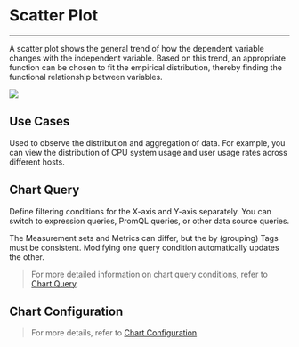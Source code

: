 # Scatter Plot
---

A scatter plot shows the general trend of how the dependent variable changes with the independent variable. Based on this trend, an appropriate function can be chosen to fit the empirical distribution, thereby finding the functional relationship between variables.

![](../img/scatter.png)

## Use Cases

Used to observe the distribution and aggregation of data. For example, you can view the distribution of CPU system usage and user usage rates across different hosts.


## Chart Query

Define filtering conditions for the X-axis and Y-axis separately. You can switch to expression queries, PromQL queries, or other data source queries.

The Measurement sets and Metrics can differ, but the by (grouping) Tags must be consistent. Modifying one query condition automatically updates the other.

> For more detailed information on chart query conditions, refer to [Chart Query](chart-query.md).

## Chart Configuration

> For more details, refer to [Chart Configuration](./chart-config.md).


<!--
## Chart Links

Links help you jump from the current chart to a target page; they can include internal platform links and external links. Template variables can modify corresponding variable values in the link to pass data information, achieving data synchronization.

> For more related settings, refer to [Chart Links](chart-link.md).

## Common Configurations

| Option | Description |
| --- | --- |
| Title | Set a title for the chart, which will appear in the top-left corner of the chart. Supports hiding.|
| Description | Add a description to the chart. After setting, an [i] icon appears after the chart title. If not set, it does not display. |
| Unit | **:material-numeric-1-box: Default unit display**:<br /><li>If the queried data is Metrics data and you have set units for the Metrics in [Metrics Management](../../metrics/dictionary.md), the default display follows the configured units.<br /><li>If no units are configured in **Metrics Management**, the data is displayed using thousand separators.<br />**:material-numeric-2-box: After configuring units**:<br />Custom-defined units take priority. For Metrics data, two options are provided for formatting numbers:<br /><br />**Scientific Notation Explanation**<br /><u>Default scaling</u>: Units are in ten thousand, million, etc., such as 10000 displayed as 1 ten thousand, 1000000 as 1 million. Two decimal places are retained.<br /><u>Short scale</u>: Units are K, M, B. That is, thousand, million, billion, trillion, etc., like 1000 as 1k, 10000 as 10k, 1000000 as 1M. Two decimal places are retained.|
| Color | Set the color for chart data, supporting custom preset colors. Input format: aggregate_function(Metric){"label": "label_value"}, e.g., `last(usage_idle){"host": "guance_01"}`. |
| Alias | <li>Supports adding aliases to grouped queries. After adding an alias, the legend name changes accordingly, making it easier to distinguish related Metrics.<br/><li>Supports custom preset aliases, input format: aggregate_function(Metric){"label": "label_value"}, e.g., `last(usage_idle){"host": "guance_01"}`. |
| Data Format | Choose the number of decimal places and whether to use thousand separators.<br /><li>Thousand separators are enabled by default. Disabling them displays the raw value without separators. More details can be found at [Data Thousand Separators](../visual-chart/chart-query.md#thousand). |

## Advanced Configuration

| Option | Description |
| --- | --- |
| Lock Time Range | Fix the time range for querying data in the current chart, independent of the global time widget. After setting, the user-defined time appears in the top-right corner of the chart, such as [xx minutes], [xx hours], [xx days]. For example, if the locked time interval is 30 minutes, the chart will always show data from the last 30 minutes regardless of the selected time range. |
| Field Mapping | This works with object mapping in view variables. By default, it is off. If object mapping is configured in view variables:<br /><li>Enabling field mapping shows the **grouped fields** and corresponding **mapped fields** in the chart; unmapped grouped fields are not shown.<br /><li>Disabling field mapping results in normal chart display without showing mapped fields. |
| Workspace Authorization | Authorized workspace list. Selecting workspaces allows querying and displaying data from those workspaces via the chart. |
| Data Sampling | Only applicable to Doris log data engine workspaces; when enabled, non-Metrics data is sampled, with a dynamic sampling rate based on data volume. |
| Time Offset | Non-time series data has at least a 1-minute delay after being stored. When selecting relative time ranges, recent data might not be collected, leading to missing data.<br />Enabling time offset shifts the actual query time range forward by 1 minute to prevent data loss due to storage delays. For example, at 12:30, querying the last 15 minutes of data would actually query from 12:14 to 12:29.<br />:warning: <br /><li>This setting only applies to relative time ranges. If the query is for an absolute time range, time offset does not apply.<br /><li>For charts with time intervals, such as time series charts, time offset only applies if the interval is <= 1 minute. For charts without time intervals, such as summary or bar charts, time offset remains effective.
-->